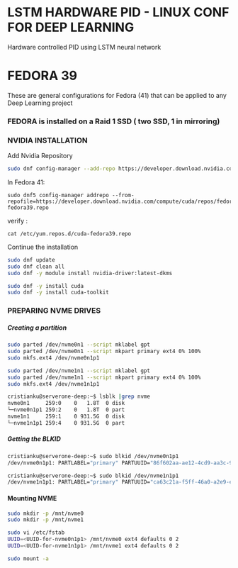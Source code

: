 # LSTM HARDWARE PID - LINUX CONF FOR DEEP LEARNING
Hardware controlled PID using LSTM neural network

# FEDORA 39
These are general configurations for Fedora (41) that can be applied to any Deep Learning project

### FEDORA is installed on a Raid 1 SSD ( two SSD, 1 in mirroring)

### NVIDIA INSTALLATION

Add Nvidia Repository
```bash
sudo dnf config-manager --add-repo https://developer.download.nvidia.com/compute/cuda/repos/fedora39/x86_64/cuda-fedora39.repo
```
In Fedora 41:
```commandline
sudo dnf5 config-manager addrepo --from-repofile=https://developer.download.nvidia.com/compute/cuda/repos/fedora39/x86_64/cuda-fedora39.repo
```
verify :
```commandline
cat /etc/yum.repos.d/cuda-fedora39.repo

```
Continue the installation
```bash
sudo dnf update
sudo dnf clean all
sudo dnf -y module install nvidia-driver:latest-dkms

sudo dnf -y install cuda
sudo dnf -y install cuda-toolkit
````

### PREPARING NVME DRIVES

##### Creating a partition
```bash
sudo parted /dev/nvme0n1 --script mklabel gpt
sudo parted /dev/nvme0n1 --script mkpart primary ext4 0% 100%
sudo mkfs.ext4 /dev/nvme0n1p1

sudo parted /dev/nvme1n1 --script mklabel gpt
sudo parted /dev/nvme1n1 --script mkpart primary ext4 0% 100%
sudo mkfs.ext4 /dev/nvme1n1p1

cristianku@serverone-deep:~$ lsblk |grep nvme
nvme0n1     259:0    0   1.8T  0 disk  
└─nvme0n1p1 259:2    0   1.8T  0 part  
nvme1n1     259:1    0 931.5G  0 disk  
└─nvme1n1p1 259:4    0 931.5G  0 part 
```

##### Getting the BLKID
```bash
cristianku@serverone-deep:~$ sudo blkid /dev/nvme0n1p1
/dev/nvme0n1p1: PARTLABEL="primary" PARTUUID="86f602aa-ae12-4cd9-aa3c-9ca74816e3c1"

cristianku@serverone-deep:~$ sudo blkid /dev/nvme1n1p1
/dev/nvme1n1p1: PARTLABEL="primary" PARTUUID="ca63c21a-f5ff-46a0-a2e9-e961a89ec0a2"
```

#### Mounting NVME
```bash
sudo mkdir -p /mnt/nvme0
sudo mkdir -p /mnt/nvme1

sudo vi /etc/fstab
UUID=<UUID-for-nvme0n1p1> /mnt/nvme0 ext4 defaults 0 2
UUID=<UUID-for-nvme1n1p1> /mnt/nvme1 ext4 defaults 0 2

sudo mount -a

```